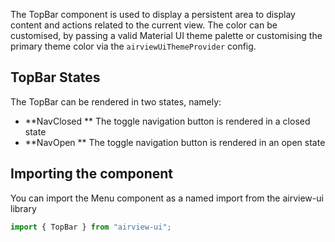 The TopBar component is used to display a persistent area to display content and actions related to the current view. The color can be customised, by passing a valid Material UI theme palette or customising the primary theme color via the `airviewUiThemeProvider` config.

## TopBar States

The TopBar can be rendered in two states, namely:

- **NavClosed ** The toggle navigation button is rendered in a closed state
- **NavOpen ** The toggle navigation button is rendered in an open state

## Importing the component

You can import the Menu component as a named import from the airview-ui library

```javascript
import { TopBar } from "airview-ui";
```

